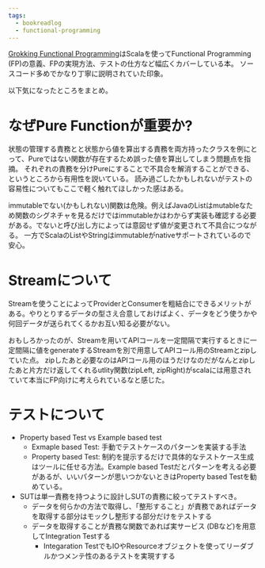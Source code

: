 ```yaml
---
tags:
  - bookreadlog
  - functional-programming
---
```

[Grokking Functional Programming](https://www.manning.com/books/grokking-functional-programming)はScalaを使ってFunctional Programming (FP)の意義、FPの実現方法、テストの仕方など幅広くカバーしている本。
ソースコード多めでかなり丁寧に説明されていた印象。

以下気になったところをまとめ。
# なぜPure Functionが重要か?
状態の管理する責務とと状態から値を算出する責務を両方持ったクラスを例にとって、Pureではない関数が存在するため誤った値を算出してしまう問題点を指摘。
それぞれの責務を分けPureにすることで不具合を解消することができる、というところから有用性を説いている。
読み過ごしたかもしれないがテストの容易性についてもここで軽く触れてほしかった感はある。

immutableでない(かもしれない)関数は危険。例えばJavaのListはmutableなため関数のシグネチャを見るだけではimmutableかはわからず実装も確認する必要がある。でないと呼び出し方によっては意図せず値が変更されて不具合につながる。
一方でScalaのListやStringはimmutableがnativeサポートされているので安心。

# Streamについて

Streamを使うことによってProviderとConsumerを粗結合にできるメリットがある。やりとりするデータの型さえ合意しておけばよく、データをどう使うかや何回データが送られてくるかお互い知る必要がない。

おもしろかったのが、Streamを用いてAPIコールを一定間隔で実行するときに一定間隔に値をgenerateするStreamを別で用意してAPIコール用のStreamとzipしていた点。
zipしたあと必要なのはAPIコール用のほうだけなのだがなんとzipしたあと片方だけ返してくれるutlity関数(zipLeft, zipRight)がscalaには用意されていて本当にFP向けに考えられているなと感じた。

# テストについて

* Property based Test vs Example based test
	* Exmaple based Test: 手動でテストケースのパターンを実装する手法
	* Property based Test: 制約を提示するだけで具体的なテストケース生成はツールに任せる方法。Example based Testだとパターンを考える必要があるが、いいパターンが思いつかないときはProperty based Testを勧めている。
* SUTは単一責務を持つように設計しSUTの責務に絞ってテストすべき。
	* データを何らかの方法で取得し、「整形すること」が責務であればデータを取得する部分はモックし整形する部分だけをテストする
	* データを取得することが責務な関数であれば実サービス (DBなど)を用意してIntegration Testする
		* Integaration TestでもIOやResourceオブジェクトを使ってリーダブルかつメンテ性のあるテストを実現すする

